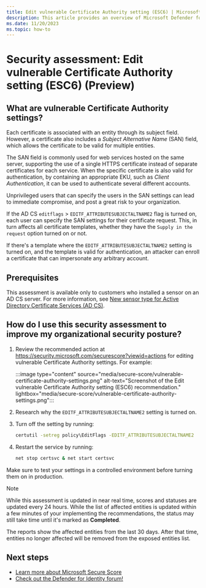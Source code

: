 ```yaml
---
title: Edit vulnerable Certificate Authority setting (ESC6) | Microsoft Defender for Identity
description: This article provides an overview of Microsoft Defender for Identity's vulnerable Certificate Authority setting report.
ms.date: 11/20/2023
ms.topic: how-to
---
```


# Security assessment: Edit vulnerable Certificate Authority setting (ESC6)  (Preview)

## What are vulnerable Certificate Authority settings?

Each certificate is associated with an entity through its subject field. However, a certificate also includes a *Subject Alternative Name* (SAN) field, which allows the certificate to be valid for multiple entities.

The SAN field is commonly used for web services hosted on the same server, supporting the use of a single HTTPS certificate instead of separate certificates for each service. When the specific certificate is also valid for authentication, by containing an appropriate EKU, such as *Client Authentication*, it can be used to authenticate several different accounts.

Unprivileged users that can specify the users in the SAN settings can lead to immediate compromise, and post a great risk to your organization.

If the AD CS `editflags` > `EDITF_ATTRIBUTESUBJECTALTNAME2` flag is turned on, each user can specify the SAN settings for their certificate request. This, in turn affects all certificate templates, whether they have the `Supply in the request` option turned on or not.

If there's a template where the `EDITF_ATTRIBUTESUBJECTALTNAME2` setting is turned on, and the template is valid for authentication, an attacker can enroll a certificate that can impersonate any arbitrary account.

## Prerequisites

This assessment is available only to customers who installed a sensor on an AD CS server. For more information, see [New sensor type for Active Directory Certificate Services (AD CS)](whats-new.md#new-sensor-type-for-active-directory-certificate-services-ad-cs).

## How do I use this security assessment to improve my organizational security posture?

1. Review the recommended action at <https://security.microsoft.com/securescore?viewid=actions> for editing vulnerable Certificate Authority settings.  For example:

    :::image type="content" source="media/secure-score/vulnerable-certificate-authority-settings.png" alt-text="Screenshot of the Edit vulnerable Certificate Authority setting (ESC6) recommendation." lightbox="media/secure-score/vulnerable-certificate-authority-settings.png":::

1. Research why the `EDITF_ATTRIBUTESUBJECTALTNAME2` setting is turned on.

1. Turn off the setting by running:

    ```cmd
    certutil -setreg policy\EditFlags -EDITF_ATTRIBUTESUBJECTALTNAME2
    ```

1. Restart the service by running:

    ```cmd
    net stop certsvc & net start certsvc
    ```

Make sure to test your settings in a controlled environment before turning them on in production.

> [!NOTE]
> While this assessment is updated in near real time, scores and statuses are updated every 24 hours.  While the list of affected entities is updated within a few minutes of your implementing the recommendations, the status may still take time until it's marked as **Completed**.
>
> The reports show the affected entities from the last 30 days. After that time, entities no longer affected will be removed from the exposed entities list.
>

## Next steps

- [Learn more about Microsoft Secure Score](/microsoft-365/security/defender/microsoft-secure-score)
- [Check out the Defender for Identity forum!](<https://aka.ms/MDIcommunity>)
